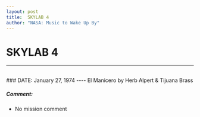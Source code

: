```yaml
---
layout: post
title:  SKYLAB 4
author: "NASA: Music to Wake Up By"
---
```


# SKYLAB 4
----
<br/>
### DATE: January 27, 1974
----
El Manicero by Herb Alpert & Tijuana Brass

##### Comment:
* No mission comment
